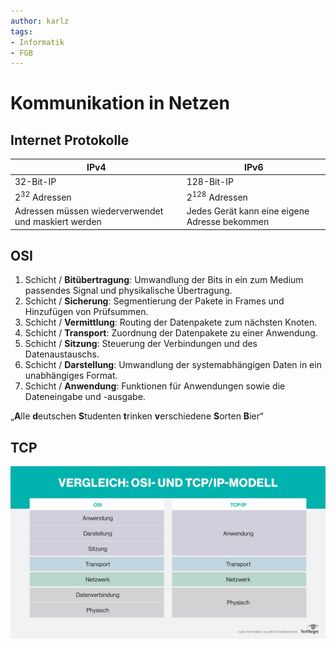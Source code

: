 ```yaml
---
author: karlz
tags:
- Informatik
- FGB
---
```


# Kommunikation in Netzen

## Internet Protokolle

| IPv4                                                | IPv6                                          |
| --------------------------------------------------- | --------------------------------------------- |
| $32$-Bit-IP                                         | $128$-Bit-IP                                  |
| $2^{32}$ Adressen                                   | $2^{128}$ Adressen                            |
| Adressen müssen wiederverwendet und maskiert werden | Jedes Gerät kann eine eigene Adresse bekommen |

## OSI

1. Schicht / **Bitübertragung**: Umwandlung der Bits in ein zum Medium passendes Signal und physikalische Übertragung.
1. Schicht / **Sicherung**: Segmentierung der Pakete in Frames und Hinzufügen von Prüfsummen.
1. Schicht / **Vermittlung**: Routing der Datenpakete zum nächsten Knoten.
1. Schicht / **Transport**: Zuordnung der Datenpakete zu einer Anwendung.
1. Schicht / **Sitzung**: Steuerung der Verbindungen und des Datenaustauschs.
1. Schicht / **Darstellung**: Umwandlung der systemabhängigen Daten in ein unabhängiges Format.
1. Schicht / **Anwendung**: Funktionen für Anwendungen sowie die Dateneingabe und -ausgabe.

„**A**lle **d**eutschen **S**tudenten **t**rinken **v**erschiedene **S**orten **B**ier“

## TCP

![OSI vs TCP](Working%20Materials/Netzwerke/OSI%20vs%20TCP.png)
